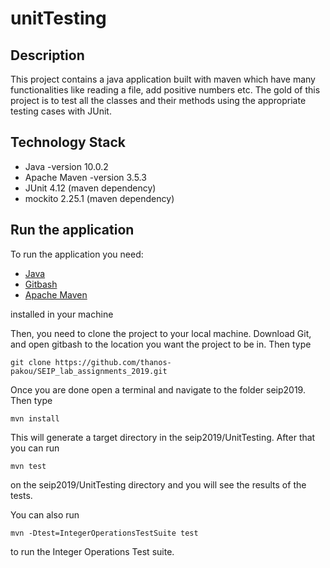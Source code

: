 # unitTesting

## Description

This project contains a java application built with maven which have many functionalities like
reading a file, add positive numbers etc. The gold of this project is to test all the classes and their
methods using the appropriate testing cases with JUnit. 


## Technology Stack
* Java -version 10.0.2
* Apache Maven -version 3.5.3
* JUnit 4.12 (maven dependency)
* mockito 2.25.1 (maven dependency)

## Run the application

To run the application you need:
* [Java](https://www.oracle.com/technetwork/java/javase/downloads/jre8-downloads-2133155.html)
* [Gitbash](https://git-scm.com/downloads)
* [Apache Maven](https://maven.apache.org/download.cgi)

installed in your machine


Then, you need to clone the project to your local machine. Download Git, and open gitbash to the location you want the project to be in. Then type
```
git clone https://github.com/thanos-pakou/SEIP_lab_assignments_2019.git
```


Once you are done open a terminal and navigate to the folder seip2019. Then type
```
mvn install
```

This will generate a target directory in the seip2019/UnitTesting. After that you can run
```
mvn test
```
on the seip2019/UnitTesting directory and you will see the results of the tests.

You can also run 
```
mvn -Dtest=IntegerOperationsTestSuite test
```

to run the Integer Operations Test suite.